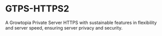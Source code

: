 # GTPS-HTTPS2
A Growtopia Private Server HTTPS with sustainable features in flexibility and server speed, ensuring server privacy and security.

